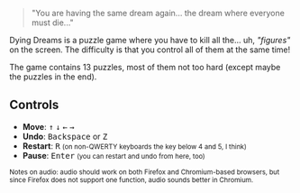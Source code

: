 > "You are having the same dream again... the dream where everyone must die..."

Dying Dreams is a puzzle game where you have to kill all the... uh, *"figures"* on the screen. The difficulty is that you control all of them at the same time! 

The game contains 13 puzzles, most of them not too hard (except maybe the puzzles in the end).

## Controls

- **Move**: <kbd>↑</kbd> <kbd>↓</kbd> <kbd>←</kbd> <kbd>→</kbd>
- **Undo**: <kbd>Backspace</kbd> or <kbd>Z</kbd>
- **Restart**: <kbd>R</kbd> <small>(on non-QWERTY keyboards the key below 4 and 5, I think)</small>
- **Pause**: <kbd>Enter</kbd> <small>(you can restart and undo from here, too)</small>

<small>Notes on audio: audio should work on both Firefox and Chromium-based browsers, but since Firefox does not support one function, audio sounds better in Chromium.</small>